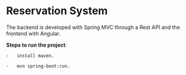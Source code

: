 
# Reservation System

The backend is developed with Spring MVC through a Rest API and the frontend with Angular.

**Steps to run the project**:

    -   install maven.

    -   mvn spring-boot:run.
